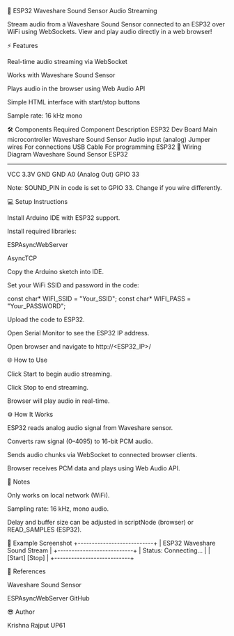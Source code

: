 🎤 ESP32 Waveshare Sound Sensor Audio Streaming

Stream audio from a Waveshare Sound Sensor connected to an ESP32 over WiFi using WebSockets. View and play audio directly in a web browser!

⚡ Features

Real-time audio streaming via WebSocket

Works with Waveshare Sound Sensor

Plays audio in the browser using Web Audio API

Simple HTML interface with start/stop buttons

Sample rate: 16 kHz mono

🛠️ Components Required
Component	Description
ESP32 Dev Board	Main microcontroller
Waveshare Sound Sensor	Audio input (analog)
Jumper wires	For connections
USB Cable	For programming ESP32
🔌 Wiring Diagram
Waveshare Sound Sensor     ESP32
---------------------     -----
VCC                       3.3V
GND                       GND
A0 (Analog Out)           GPIO 33


Note: SOUND_PIN in code is set to GPIO 33. Change if you wire differently.

💻 Setup Instructions

Install Arduino IDE with ESP32 support.

Install required libraries:

ESPAsyncWebServer

AsyncTCP

Copy the Arduino sketch into IDE.

Set your WiFi SSID and password in the code:

const char* WIFI_SSID = "Your_SSID";
const char* WIFI_PASS = "Your_PASSWORD";


Upload the code to ESP32.

Open Serial Monitor to see the ESP32 IP address.

Open browser and navigate to http://<ESP32_IP>/

🌐 How to Use

Click Start to begin audio streaming.

Click Stop to end streaming.

Browser will play audio in real-time.

⚙️ How It Works

ESP32 reads analog audio signal from Waveshare sensor.

Converts raw signal (0–4095) to 16-bit PCM audio.

Sends audio chunks via WebSocket to connected browser clients.

Browser receives PCM data and plays using Web Audio API.

📝 Notes

Only works on local network (WiFi).

Sampling rate: 16 kHz, mono audio.

Delay and buffer size can be adjusted in scriptNode (browser) or READ_SAMPLES (ESP32).

📸 Example Screenshot
+---------------------------+
| ESP32 Waveshare Sound Stream |
+---------------------------+
| Status: Connecting...      |
| [Start] [Stop]            |
+---------------------------+

🔗 References

Waveshare Sound Sensor

ESPAsyncWebServer GitHub

😎 Author

Krishna Rajput UP61
